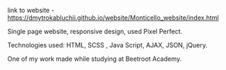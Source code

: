 link to website - https://dmytrokabluchii.github.io/website/Monticello_website/index.html

Single page website, responsive design, used Pixel Perfect.

Technologies used: HTML, SCSS , Java Script, AJAX, JSON, jQuery.

One of my work made while studying at Beetroot Academy.
